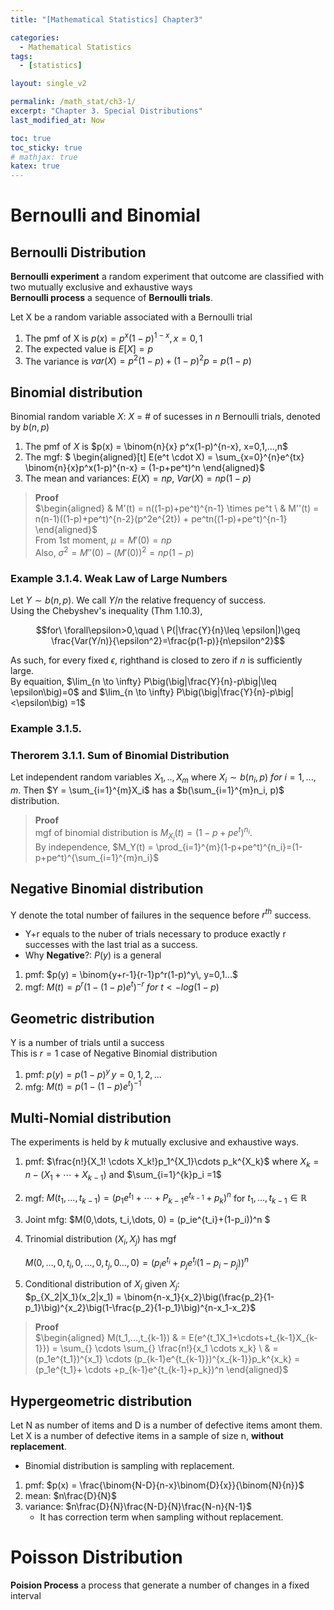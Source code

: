 ```yaml
---
title: "[Mathematical Statistics] Chapter3"

categories:
  - Mathematical Statistics
tags:
  - [statistics]

layout: single_v2

permalink: /math_stat/ch3-1/
excerpt: "Chapter 3. Special Distributions"
last_modified_at: Now

toc: true
toc_sticky: true
# mathjax: true
katex: true
---
```


# Bernoulli and Binomial

## Bernoulli Distribution
**Bernoulli experiment** a random experiment that outcome are classified with two mutually exclusive and exhaustive ways\
**Bernoulli process** a sequence of **Bernoulli trials**.

Let X be a random variable associated with a Bernoulli trial
1. The pmf of X is $p(x) = p^x(1-p)^{1-x}, x=0,1$
2. The expected value is $E[X] = p$
3. The variance is $var(X) = p^2(1-p)+(1-p)^2p = p(1-p)$

## Binomial distribution
Binomial random variable $X$: $X$ = # of sucesses in $n$ Bernoulli trials, denoted by $b(n,p)$

1. The pmf of $X$ is $p(x) = \binom{n}{x} p^x(1-p)^{n-x}, x=0,1,...,n$
2. The mgf: 
   $ \begin{aligned}[t]
    E(e^t \cdot X) = \sum_{x=0}^{n}e^{tx} \binom{n}{x}p^x(1-p)^{n-x} = (1-p+pe^t)^n
    \end{aligned}$
3. The mean and variances: $E(X) = np,\ Var(X) = np(1-p)$

<!-- <details markdown=1><summary markdown ='span'>Proof</summary> -->
> **Proof**\
> $\begin{aligned} & M'(t) = n((1-p)+pe^t)^{n-1} \times pe^t \
> & M''(t) = n(n-1)((1-p)+pe^t)^{n-2}(p^2e^{2t}) + pe^tn((1-p)+pe^t)^{n-1} \end{aligned}$\
> From 1st moment, $\mu = M'(0) = np$\
> Also, $\sigma^2 = M''(0)-(M'(0))^2 = np(1-p)$
<!-- </details> -->

### Example 3.1.4. Weak Law of Large Numbers
Let $Y \sim b(n,p)$. We call $Y/n$ the relative frequency of success.\
Using the Chebyshev's inequality (Thm 1.10.3),

$$for\ \forall\epsilon>0,\quad \ P(|\frac{Y}{n}\leq \epsilon|)\geq \frac{Var(Y/n)}{\epsilon^2}=\frac{p(1-p)}{n\epsilon^2}$$

As such, for every fixed $\epsilon$, righthand is closed to zero if $n$ is sufficiently large.\
By equaition, $\lim_{n \to \infty} P\big(\big|\frac{Y}{n}-p\big|\leq \epsilon\big)=0$ and $\lim_{n \to \infty} P\big(\big|\frac{Y}{n}-p\big|<\epsilon\big) =1$

### Example 3.1.5.


### Therorem 3.1.1. Sum of Binomial Distribution
Let independent random variables $X_1,..,X_m$ where $X_i \sim b(n_i, p)\ for\ i=1,...,m$. Then $Y = \sum_{i=1}^{m}X_i$ has a $b(\sum_{i=1}^{m}n_i, p)$ distribution.

> **Proof** \
> mgf of binomial distribution is $M_{X_i}(t) = (1-p+pe^t)^{n_i}$.\
> By independence, $M_Y(t) = \prod_{i=1}^{m}(1-p+pe^t)^{n_i}=(1-p+pe^t)^{\sum_{i=1}^{m}n_i}$


## Negative Binomial distribution
Y denote the total number of failures in the sequence before $r^{th}$ success.
- Y+r equals to the nuber of trials necessary to produce exactly r successes with the last trial as a success.
- Why **Negative**?: $P(y)$ is a general 
  
1. pmf: $p(y) = \binom{y+r-1}{r-1}p^r(1-p)^y\, y=0,1...$
2. mgf: $M(t) = p^r(1-(1-p)e^t)^{-r}\ for\ t<-log(1-p)$

## Geometric distribution
Y is a number of trials until a success\
This is $r=1$ case of Negative Binomial distribution

1. pmf: $p(y) = p(1-p)^y\, y=0,1,2,...$
2. mfg: $M(t) = p(1-(1-p)e^t)^{-1}$

## Multi-Nomial distribution
The experiments is held by $k$ mutually exclusive and exhaustive ways.

1. pmf: $\frac{n!}{X_1! \cdots X_k!}p_1^{X_1}\cdots p_k^{X_k}$ where $X_k = n-(X_1+\cdots+X_{k-1})$ and $\sum_{i=1}^{k}p_i =1$
2. mgf: $M(t_1, ... , t_{k-1}) = (p_1e^{t_1}+ \cdots + P_{k-1}e^{t_{k-1}}+p_k)^n$ for $t_1, ... , t_{k-1} \in \mathbb{R}$
3. Joint mfg: $M(0,\dots, t_i,\dots, 0) = (p_ie^{t_i}+(1-p_i))^n $
4. Trinomial distribution $(X_i, X_j)$ has mgf 
  
   $M(0,\dots,0,t_i, 0,\dots,0, t_j,0\dots, 0) = (p_ie^{t_i}+p_je^{t_j}(1-p_i-p_j))^n$ 

5. Conditional distribution of $X_i$ given $X_j$:\
  $p_{X_2|X_1}(x_2|x_1) = \binom{n-x_1}{x_2}\big(\frac{p_2}{1-p_1}\big)^{x_2}\big(1-\frac{p_2}{1-p_1}\big)^{n-x_1-x_2}$

> **Proof**\
> $\begin{aligned} M(t_1,...,t_{k-1}) & = E(e^{t_1X_1+\cdots+t_{k-1}X_{k-1}}) 
> = \sum_{} \cdots \sum_{} \frac{n!}{x_1 \cdots x_k} \
> & = (p_1e^{t_1})^{x_1} \cdots (p_{k-1}e^{t_{k-1}})^{x_{k-1}}p_k^{x_k}
> = (p_1e^{t_1}+ \cdots +p_{k-1}e^{t_{k-1}+p_k})^n \end{aligned}$

## Hypergeometric distribution
Let N as number of items and D is a number of defective items amont them. Let X is a number of defective items in a sample of size n, **without replacement**.
- Binomial distribution is sampling with replacement.

1. pmf: $p(x) = \frac{\binom{N-D}{n-x}\binom{D}{x}}{\binom{N}{n}}$
2. mean: $n\frac{D}{N}$
3. variance: $n\frac{D}{N}\frac{N-D}{N}\frac{N-n}{N-1}$
   - It has correction term when sampling without replacement.

# Poisson Distribution
**Poision Process** a process that generate a number of changes in a fixed interval


